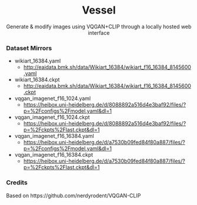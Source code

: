 <div align="center">
  <h1>Vessel</h1>
  <p>Generate & modify images using VQGAN+CLIP through a locally hosted web interface</p>
</div>

<h3>Dataset Mirrors</h3>

- wikiart_16384.yaml
  - http://eaidata.bmk.sh/data/Wikiart_16384/wikiart_f16_16384_8145600.yaml
- wikiart_16384.ckpt
  - http://eaidata.bmk.sh/data/Wikiart_16384/wikiart_f16_16384_8145600.ckpt
- vqgan_imagenet_f16_1024.yaml
  - https://heibox.uni-heidelberg.de/d/8088892a516d4e3baf92/files/?p=%2Fconfigs%2Fmodel.yaml&dl=1
- vqgan_imagenet_f16_1024.ckpt
  - https://heibox.uni-heidelberg.de/d/8088892a516d4e3baf92/files/?p=%2Fckpts%2Flast.ckpt&dl=1
- vqgan_imagenet_f16_16384.yaml
  - https://heibox.uni-heidelberg.de/d/a7530b09fed84f80a887/files/?p=%2Fconfigs%2Fmodel.yaml&dl=1
- vqgan_imagenet_f16_16384.ckpt
  - https://heibox.uni-heidelberg.de/d/a7530b09fed84f80a887/files/?p=%2Fckpts%2Flast.ckpt&dl=1

<h3>Credits</h3>
Based on https://github.com/nerdyrodent/VQGAN-CLIP

